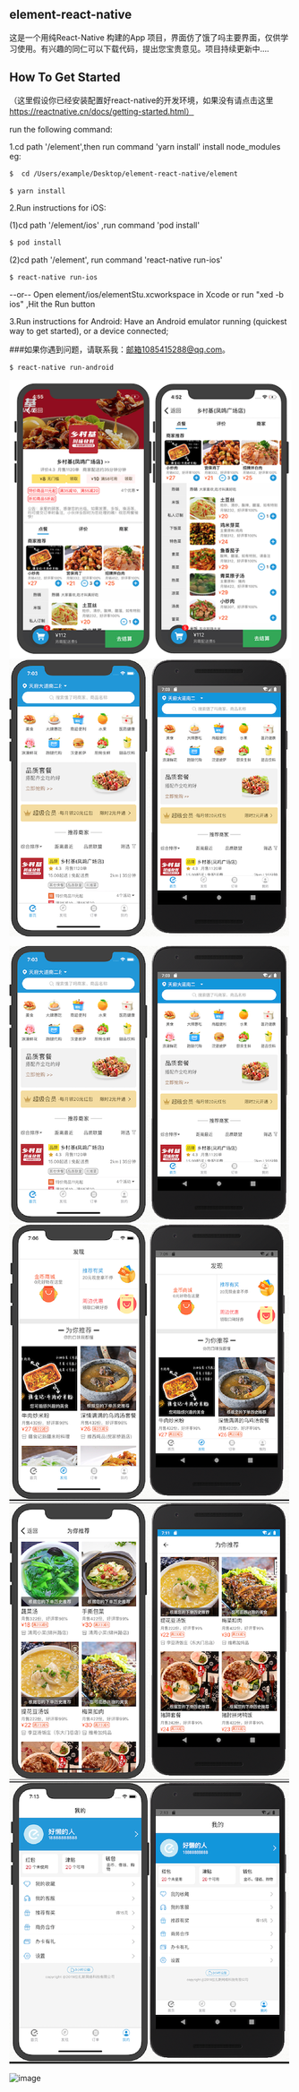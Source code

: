 ## element-react-native
这是一个用纯React-Native 构建的App 项目，界面仿了饿了吗主要界面，仅供学习使用。有兴趣的同仁可以下载代码，提出您宝贵意见。项目持续更新中....

## How To Get Started

 （这里假设你已经安装配置好react-native的开发环境，如果没有请点击这里 https://reactnative.cn/docs/getting-started.html）

 run the following command:
  
 1.cd  path '/element',then run command 'yarn install'  install node_modules eg:
```bash
$  cd /Users/example/Desktop/element-react-native/element  
```
```bash
$ yarn install  
```
 2.Run instructions for iOS:
 
 (1)cd path '/element/ios' ,run  command 'pod install' 
 ```bash
 $ pod install 
 ```
 (2)cd path '/element', run command 'react-native run-ios'
```bash
$ react-native run-ios 
```
--or--
Open element/ios/elementStu.xcworkspace in Xcode or run "xed -b ios" ,Hit the Run button

3.Run instructions for Android:
Have an Android emulator running (quickest way to get started), or a device connected; 

###如果你遇到问题，请联系我：邮箱1085415288@qq.com。
```bash
$ react-native run-android 
```
  
  ![image](https://github.com/manakiaHk/Assets/blob/master/screenshot/shop.png)
  ![image](https://github.com/manakiaHk/Assets/blob/master/screenshot/screenshot-home.png)
  
   ![image](https://github.com/manakiaHk/Assets/blob/master/screenshot/screenshot-home.png)
   ![image](https://github.com/manakiaHk/Assets/blob/master/screenshot/screenshot-discover.png)
   ![image](https://github.com/manakiaHk/Assets/blob/master/screenshot/screenshot-recomend.png)
   ![image](https://github.com/manakiaHk/Assets/blob/master/screenshot/screenshot-mine.png)

   
  
   
![image](https://github.com/manakiaHk/Assets/blob/master/demo-ios.gif)
